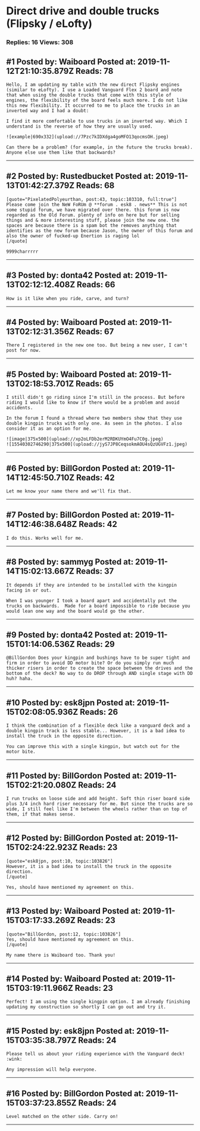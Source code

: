 # Direct drive and double trucks (Flipsky / eLofty)

### Replies: 16 Views: 308

## \#1 Posted by: Waiboard Posted at: 2019-11-12T21:10:35.879Z Reads: 78

```
Hello, I am updating my table with the new direct Flipsky engines (similar to eLofty). I use a Loaded Vanguard Flex 2 board and note that when using the double trucks that come with this style of engines, the flexibility of the board feels much more. I do not like this new flexibility. It occurred to me to place the trucks in an inverted way and I had a doubt:

I find it more comfortable to use trucks in an inverted way. Which I understand is the reverse of how they are usually used.

![example|690x332](upload://7Pzc7kIDXdga4goMFO13qocmsOH.jpeg) 

Can there be a problem? (for example, in the future the trucks break).
Anyone else use them like that backwards?
```

---
## \#2 Posted by: Rustedbucket Posted at: 2019-11-13T01:42:27.379Z Reads: 68

```
[quote="PixelatedPolyeurthan, post:43, topic:103310, full:true"]
Please come join the NeW FoRUm @ **forum . esk8 . news** This is not some stupid forum, we have migrated over there. this forum is now regarded as the Old Forum. plenty of info on here but for selling things and & more interesting stuff, please join the new one. the spaces are because there is a spam bot the removes anything that identifies as the new forum because Jason, the owner of this forum and also the owner of fucked-up Enertion is raging lol
[/quote]

9999charrrrr
```

---
## \#3 Posted by: donta42 Posted at: 2019-11-13T02:12:12.408Z Reads: 66

```
How is it like when you ride, carve, and turn?
```

---
## \#4 Posted by: Waiboard Posted at: 2019-11-13T02:12:31.356Z Reads: 67

```
There I registered in the new one too. But being a new user, I can't post for now.
```

---
## \#5 Posted by: Waiboard Posted at: 2019-11-13T02:18:53.701Z Reads: 65

```
I still didn't go riding since I'm still in the process. But before riding I would like to know if there would be a problem and avoid accidents.

In the forum I found a thread where two members show that they use double kingpin trucks with only one. As seen in the photos. I also consider it as an option for me.

![image|375x500](upload://xp2oLFDb2erM2RDKUYmO4Fu7C0g.jpeg) 
![15540302746290|375x500](upload://jyS7JP8CeqsokmAOU4sQzUGVFz1.jpeg)
```

---
## \#6 Posted by: BillGordon Posted at: 2019-11-14T12:45:50.710Z Reads: 42

```
Let me know your name there and we'll fix that.
```

---
## \#7 Posted by: BillGordon Posted at: 2019-11-14T12:46:38.648Z Reads: 42

```
I do this. Works well for me.
```

---
## \#8 Posted by: sammyg Posted at: 2019-11-14T15:02:13.667Z Reads: 37

```
It depends if they are intended to be installed with the kingpin facing in or out.

When I was younger I took a board apart and accidentally put the trucks on backwards.  Made for a board impossible to ride because you would lean one way and the board would go the other.
```

---
## \#9 Posted by: donta42 Posted at: 2019-11-15T01:14:06.536Z Reads: 29

```
@BillGordon Does your kingpin and bushings have to be super tight and firm in order to avoid DD motor bite? Or do you simply run much thicker risers in order to create the space between the drives and the bottom of the deck? No way to do DROP through AND single stage with DD huh? haha.
```

---
## \#10 Posted by: esk8jpn Posted at: 2019-11-15T02:08:05.936Z Reads: 26

```
I think the combination of a flexible deck like a vanguard deck and a double kingpin track is less stable... However, it is a bad idea to install the truck in the opposite direction.

You can improve this with a single kingpin, but watch out for the motor bite.
```

---
## \#11 Posted by: BillGordon Posted at: 2019-11-15T02:21:20.080Z Reads: 24

```
I run trucks on loose side and add height. Soft thin riser board side plus 3/4 inch hard riser necessary for me. But since the trucks are so wide, I still feel like I'm between the wheels rather than on top of them, if that makes sense.
```

---
## \#12 Posted by: BillGordon Posted at: 2019-11-15T02:24:22.923Z Reads: 23

```
[quote="esk8jpn, post:10, topic:103826"]
However, it is a bad idea to install the truck in the opposite direction.
[/quote]

Yes, should have mentioned my agreement on this.
```

---
## \#13 Posted by: Waiboard Posted at: 2019-11-15T03:17:33.269Z Reads: 23

```
[quote="BillGordon, post:12, topic:103826"]
Yes, should have mentioned my agreement on this.
[/quote]

My name there is Waiboard too. Thank you!
```

---
## \#14 Posted by: Waiboard Posted at: 2019-11-15T03:19:11.966Z Reads: 23

```
Perfect! I am using the single kingpin option. I am already finishing updating my construction so shortly I can go out and try it.
```

---
## \#15 Posted by: esk8jpn Posted at: 2019-11-15T03:35:38.797Z Reads: 24

```
Please tell us about your riding experience with the Vanguard deck! :wink:

Any impression will help everyone.
```

---
## \#16 Posted by: BillGordon Posted at: 2019-11-15T03:37:23.855Z Reads: 24

```
Level matched on the other side. Carry on!
```

---
